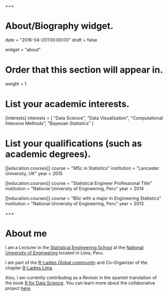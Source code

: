 +++
# About/Biography widget.

date = "2016-04-20T00:00:00"
draft = false

widget = "about"

# Order that this section will appear in.
weight = 1

# List your academic interests.
[interests]
  interests = [
    "Data Science",
    "Data Visualization",
    "Computational Intensive Methods",
    "Bayesian Statistics"
  ]

# List your qualifications (such as academic degrees).
[[education.courses]]
  course = "MSc in Statistics"
  institution = "Lancaster University, UK"
  year = 2015

[[education.courses]]
  course = "Statistical Engineer Professional Title"
  institution = "National University of Engineering, Peru"
  year = 2014

[[education.courses]]
  course = "BSc with a major in Engineering Statistics"
  institution = "National University of Engineering, Peru"
  year = 2013
 
+++

# About me

I am a Lecturer in the [Statistical Engineering School](http://www.fieecs.uni.edu.pe/pregrado_estadistica.html) at the [National University of Engineering](http://www.uni.edu.pe) located in Lima, Peru.

I am part of the [R-Ladies Global community](https://rladies.org) and Co-Organizer of the chapter [R-Ladies Lima](https://twitter.com/RLadiesLima).

Also, I am currently contributing as a Reviser in the spanish translation of the book [R for Data Science](http://r4ds.had.co.nz). You can learn more about the collaborative project [here](https://github.com/cienciadedatos/descripcion-y-orientaciones).



